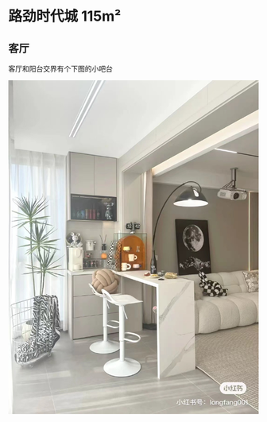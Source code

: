 # 路劲时代城 115m²

## 客厅

客厅和阳台交界有个下图的小吧台

![](../../../Images/MarkDownImages/202030324_201601_kitchen.jpg)



